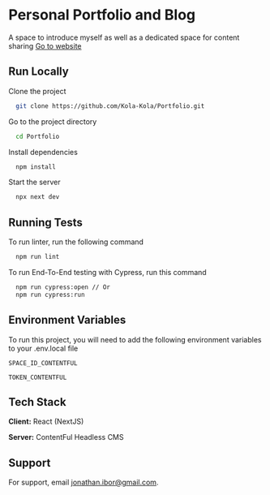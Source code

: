 
# Personal Portfolio and Blog

A space to introduce myself as well as a dedicated space for content sharing
[Go to website](https://portfolio-psi-steel-88.vercel.app/)


## Run Locally

Clone the project

```bash
  git clone https://github.com/Kola-Kola/Portfolio.git
```

Go to the project directory

```bash
  cd Portfolio
```

Install dependencies

```bash
  npm install
```

Start the server

```bash
  npx next dev
```

## Running Tests

To run linter, run the following command

```bash
  npm run lint
```

To run End-To-End testing with Cypress, run this command

```bash
  npm run cypress:open // Or
  npm run cypress:run
```

## Environment Variables

To run this project, you will need to add the following environment variables to your .env.local file

`SPACE_ID_CONTENTFUL`

`TOKEN_CONTENTFUL`


## Tech Stack

**Client:** React (NextJS)

**Server:** ContentFul Headless CMS


## Support

For support, email jonathan.ibor@gmail.com.

